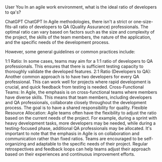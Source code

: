 ﻿
User
You
In an agile work environment, what is the ideal ratio of developers to qa's?

ChatGPT
ChatGPT
In Agile methodologies, there isn't a strict or one-size-fits-all ratio of developers to QA (Quality Assurance) professionals. The optimal ratio can vary based on factors such as the size and complexity of the project, the skills of the team members, the nature of the application, and the specific needs of the development process.

However, some general guidelines or common practices include:

1:1 Ratio: In some cases, teams may aim for a 1:1 ratio of developers to QA professionals. This ensures that there is sufficient testing capacity to thoroughly validate the developed features.
2:1 Ratio (Developers to QA): Another common approach is to have two developers for every QA professional. This can work well for projects where rapid development is crucial, and quick feedback from testing is needed.
Cross-Functional Teams: In Agile, the emphasis is on cross-functional teams where members have diverse skills. This means that team members, including developers and QA professionals, collaborate closely throughout the development process. The goal is to have a shared responsibility for quality.
Flexible Resource Allocation: Agile teams often have the flexibility to adjust the ratio based on the current needs of the project. For example, during a sprint with heavy development tasks, more developers may be needed, while during a testing-focused phase, additional QA professionals may be allocated.
It's important to note that the emphasis in Agile is on collaboration and communication rather than fixed ratios. Teams are encouraged to be self-organizing and adaptable to the specific needs of their project. Regular retrospectives and feedback loops can help teams adjust their approach based on their experiences and continuous improvement efforts.
